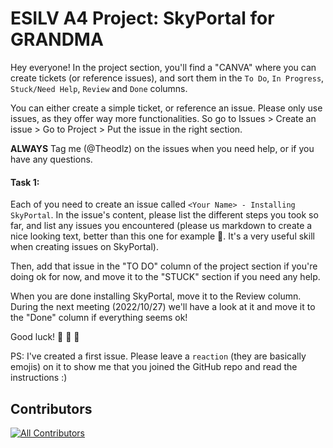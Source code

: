 # ESILV A4 Project: SkyPortal for GRANDMA

Hey everyone!
In the project section, you'll find a "CANVA" where you can create tickets (or reference issues), and sort them in the `To Do`, `In Progress`, `Stuck/Need Help`, `Review` and `Done` columns.

You can either create a simple ticket, or reference an issue.
Please only use issues, as they offer way more functionalities.
So go to Issues > Create an issue > Go to Project > Put the issue in the right section.

**ALWAYS** Tag me (@Theodlz) on the issues when you need help, or if you have any questions.

#### Task 1:

Each of you need to create an issue called `<Your Name> - Installing SkyPortal`. In the issue's content, please list the different steps you took so far, and list any issues you encountered (please us markdown to create a nice looking text, better than this one for example :eyes:. It's a very useful skill when creating issues on SkyPortal).

Then, add that issue in the "TO DO" column of the project section if you're doing ok for now, and move it to the "STUCK" section if you need any help.

When you are done installing SkyPortal, move it to the Review column. During the next meeting (2022/10/27) we'll have a look at it and move it to the "Done" column if everything seems ok!

Good luck! :rocket: :rocket: :rocket:

PS: I've created a first issue. Please leave a `reaction` (they are basically emojis) on it to show me that you joined the GitHub repo and read the instructions :)

## Contributors

<!-- ALL-CONTRIBUTORS-LIST:START - Do not remove or modify this section -->
<!-- prettier-ignore-start -->
<!-- markdownlint-disable -->

<!-- markdownlint-restore -->
<!-- prettier-ignore-end -->

<!-- ALL-CONTRIBUTORS-LIST:END -->

<!-- ALL-CONTRIBUTORS-BADGE:START - Do not remove or modify this section -->
[![All Contributors](https://img.shields.io/badge/all_contributors-13-orange.svg?style=flat-square)](#contributors)
<!-- ALL-CONTRIBUTORS-BADGE:END -->

